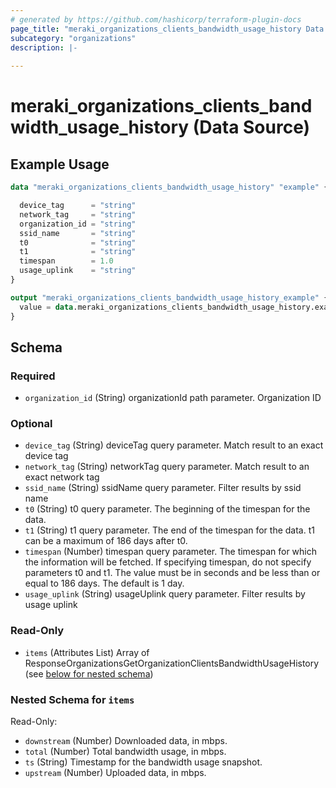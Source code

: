 ```yaml
---
# generated by https://github.com/hashicorp/terraform-plugin-docs
page_title: "meraki_organizations_clients_bandwidth_usage_history Data Source - terraform-provider-meraki"
subcategory: "organizations"
description: |-
  
---
```


# meraki_organizations_clients_bandwidth_usage_history (Data Source)



## Example Usage

```terraform
data "meraki_organizations_clients_bandwidth_usage_history" "example" {

  device_tag      = "string"
  network_tag     = "string"
  organization_id = "string"
  ssid_name       = "string"
  t0              = "string"
  t1              = "string"
  timespan        = 1.0
  usage_uplink    = "string"
}

output "meraki_organizations_clients_bandwidth_usage_history_example" {
  value = data.meraki_organizations_clients_bandwidth_usage_history.example.items
}
```

<!-- schema generated by tfplugindocs -->
## Schema

### Required

- `organization_id` (String) organizationId path parameter. Organization ID

### Optional

- `device_tag` (String) deviceTag query parameter. Match result to an exact device tag
- `network_tag` (String) networkTag query parameter. Match result to an exact network tag
- `ssid_name` (String) ssidName query parameter. Filter results by ssid name
- `t0` (String) t0 query parameter. The beginning of the timespan for the data.
- `t1` (String) t1 query parameter. The end of the timespan for the data. t1 can be a maximum of 186 days after t0.
- `timespan` (Number) timespan query parameter. The timespan for which the information will be fetched. If specifying timespan, do not specify parameters t0 and t1. The value must be in seconds and be less than or equal to 186 days. The default is 1 day.
- `usage_uplink` (String) usageUplink query parameter. Filter results by usage uplink

### Read-Only

- `items` (Attributes List) Array of ResponseOrganizationsGetOrganizationClientsBandwidthUsageHistory (see [below for nested schema](#nestedatt--items))

<a id="nestedatt--items"></a>
### Nested Schema for `items`

Read-Only:

- `downstream` (Number) Downloaded data, in mbps.
- `total` (Number) Total bandwidth usage, in mbps.
- `ts` (String) Timestamp for the bandwidth usage snapshot.
- `upstream` (Number) Uploaded data, in mbps.

